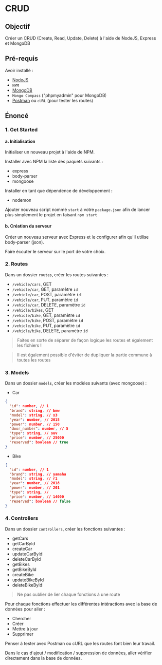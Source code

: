 # CRUD

## Objectif

Créer un CRUD (Create, Read, Update, Delete) à l'aide de NodeJS, Express et MongoDB

## Pré-requis

Avoir installé :

- [NodeJS](https://nodejs.org/en/)
- `NPM`
- [MongoDB](https://www.mongodb.com/try/download/community)
- `Mongo Compass` ("phpmyadmin" pour MongoDB)
- [Postman](https://www.postman.com/) ou `cURL` (pour tester les routes)

## Énoncé

### 1. Get Started

#### a. Initialisation

Initialiser un nouveau projet à l'aide de NPM.

Installer avec NPM la liste des paquets suivants :

- express
- body-parser
- mongoose

Installer en tant que dépendence de développement :

- nodemon

Ajouter nouveau script nommé `start` à votre `package.json` afin de lancer plus simplement le projet en faisant
`npm start`

#### b. Création du serveur

Créer un nouveau serveur avec Express et le configurer afin qu'il utilise body-parser (json).

Faire écouter le serveur sur le port de votre choix.

### 2. Routes

Dans un dossier `routes`, créer les routes suivantes :

- `/vehicle/cars`, GET
- `/vehicle/car`, GET, paramètre `id`
- `/vehicle/car`, POST, paramètre `id`
- `/vehicle/car`, PUT, paramètre `id`
- `/vehicle/car`, DELETE, paramètre `id`
- `/vehicle/bikes`, GET
- `/vehicle/bike`, GET, paramètre `id`
- `/vehicle/bike`, POST, paramètre `id`
- `/vehicle/bike`, PUT, paramètre `id`
- `/vehicle/bike`, DELETE, paramètre `id`

> Faites en sorte de séparer de façon logique les routes et également les fichiers !

> Il est également possible d'éviter de dupliquer la partie commune à toutes les routes

### 3. Models

Dans un dossier `models`, créer les modèles suivants (avec mongoose) :

- Car

```json
{
  "id": number, // 1
  "brand": string, // bmw
  "model": string, // x3
  "year": number, // 2015
  "power": number, // 150
  "door_number": number, // 5
  "type": string, // suv
  "price": number, // 25000
  "reserved": boolean // true
}
```

- Bike

```json
{
  "id": number, // 1
  "brand": string, // yamaha
  "model": string, // r1
  "year": number, // 2018
  "power": number, // 201
  "type": string, //
  "price": number, // 14000
  "reserved": boolean // false
}
```

### 4. Controllers

Dans un dossier `controllers`, créer les fonctions suivantes :

- getCars
- getCarById
- createCar
- updateCarById
- deleteCarById
- getBikes
- getBikeById
- createBike
- updateBikeById
- deleteBikeById

> Ne pas oublier de lier chaque fonctions à une route

Pour chaque fonctions effectuer les différentes intéractions avec la base de données pour aller :

- Chercher
- Créer
- Mettre à jour
- Supprimer

Penser à tester avec Postman ou cURL que les routes font bien leur travail.

Dans le cas d'ajout / modification / suppression de données, aller vérifier directement dans la base de données.
